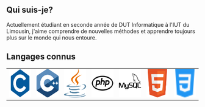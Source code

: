 ## Qui suis-je?

Actuellement étudiant en seconde année de DUT Informatique à l'IUT du Limousin, j'aime comprendre de nouvelles méthodes et apprendre toujours plus sur le monde qui nous entoure.

## Langages connus

<table border=0 cellspacing=0 align=center>
  <td><img src="./Icons/c.svg" width=75px height=75px></td>
  <td><img src="./Icons/c++.svg" width=75px height=75px></td>
  <td><img src="./Icons/java.svg" width=75px height=75px></td>
  <td><img src="./Icons/php.svg" width=75px height=75px></td>
  <td><img src="./Icons/mysql.svg" width=75px height=75px></td>
  <td><img src="./Icons/html.svg" width=75px height=75px></td>
  <td><img src="./Icons/css.svg" width=75px height=75px></td>
</table>
